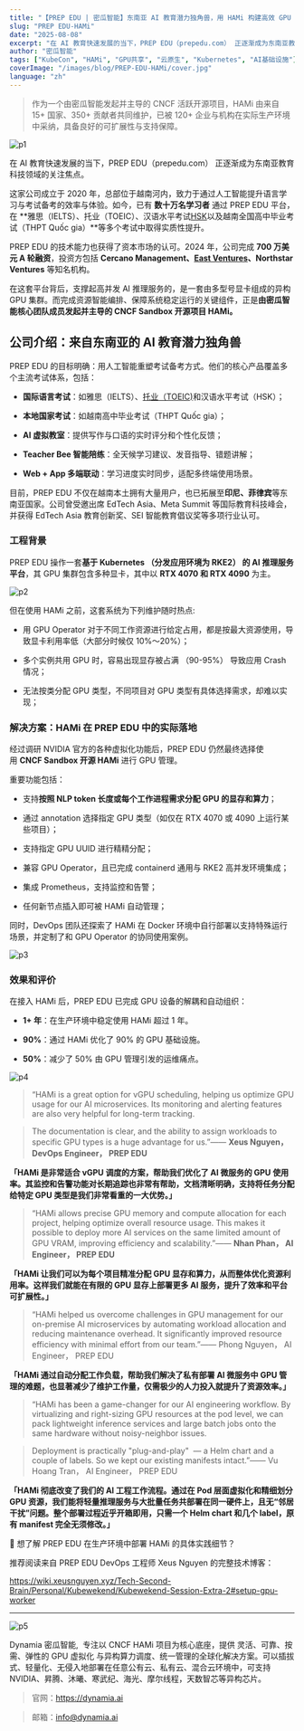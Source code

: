 ```yaml
---
title: "【PREP EDU | 密瓜智能】东南亚 AI 教育潜力独角兽，用 HAMi 构建高效 GPU 推理平台"
slug: "PREP EDU-HAMi"
date: "2025-08-08"
excerpt: "在 AI 教育快速发展的当下，PREP EDU（prepedu.com） 正逐渐成为东南亚教育科技领域的关注焦点。"
author: "密瓜智能"
tags: ["KubeCon", "HAMi", "GPU共享", "云原生", "Kubernetes", "AI基础设施"]
coverImage: "/images/blog/PREP-EDU-HAMi/cover.jpg"
language: "zh"
---
```


> 作为一个由密瓜智能发起并主导的 CNCF 活跃开源项目，HAMi 由来自 15+ 国家、350+ 贡献者共同维护，已被 120+ 企业与机构在实际生产环境中采纳，具备良好的可扩展性与支持保障。

![p1](/images/blog/PREP-EDU-HAMi/p1.png)

在 AI 教育快速发展的当下，PREP EDU（prepedu.com） 正逐渐成为东南亚教育科技领域的关注焦点。

这家公司成立于 2020 年，总部位于越南河内，致力于通过人工智能提升语言学习与考试备考的效率与体验。如今，已有 **数十万名学习者** 通过 PREP EDU 平台，在 **雅思（IELTS）、托业（TOEIC）、汉语水平考试[HSK](https://baike.weixin.qq.com/v157465.htm?scene_id=132&sid=17049289953840609596&ch=s1s&fromTitle=HSK)以及越南全国高中毕业考试（THPT Quốc gia）**等多个考试中取得实质性提升。

PREP EDU 的技术能力也获得了资本市场的认可。2024 年，公司完成 **700 万美元 A 轮融资**，投资方包括 **Cercano Management、[East Ventures](https://mp.weixin.qq.com/s/hCOJaeW4_OfZVcuCQkAq_g)、Northstar Ventures** 等知名机构。

在这套平台背后，支撑起高并发 AI 推理服务的，是一套由多型号显卡组成的异构 GPU 集群。而完成资源智能编排、保障系统稳定运行的关键组件，正是**由密瓜智能核心团队成员发起并主导的 CNCF Sandbox 开源项目 HAMi。**

## 公司介绍：来自东南亚的 AI 教育潜力独角兽

PREP EDU 的目标明确：用人工智能重塑考试备考方式。他们的核心产品覆盖多个主流考试体系，包括：

- **国际语言考试**：如雅思（IELTS）、[托业（TOEIC)](https://baike.weixin.qq.com/v7558706.htm?scene_id=132&sid=17791638696238039579&ch=s1s)和汉语水平考试（HSK）；

- **本地国家考试**：如越南高中毕业考试（THPT Quốc gia）；

- **AI 虚拟教室**：提供写作与口语的实时评分和个性化反馈；

- **Teacher Bee 智能陪练**：全天候学习建议、发音指导、错题讲解；

- **Web + App 多端联动**：学习进度实时同步，适配多终端使用场景。

目前，PREP EDU 不仅在越南本土拥有大量用户，也已拓展至**印尼、菲律宾**等东南亚国家。公司曾受邀出席 EdTech Asia、Meta Summit 等国际教育科技峰会，并获得 EdTech Asia 教育创新奖、SEI 智能教育倡议奖等多项行业认可。

### 工程背景

PREP EDU 操作一套**基于 Kubernetes （分发应用环境为 RKE2） 的 AI 推理服务平台**，其 GPU 集群包含多种显卡，其中以 **RTX 4070 和 RTX 4090** 为主。

![p2](/images/blog/PREP-EDU-HAMi/p2.png)


但在使用 HAMi 之前，这套系统为下列维护随时热点:

- 用 GPU Operator 对于不同工作资源进行给定占用，都是按最大资源使用，导致显卡利用率低（大部分时候仅 10%～20%）；

- 多个实例共用 GPU 时，容易出现显存被占满 （90-95%） 导致应用 Crash 情况；

- 无法按类分配 GPU 类型，不同项目对 GPU 类型有具体选择需求，却难以实现；

### 解决方案：HAMi 在 PREP EDU 中的实际落地

经过调研 NVIDIA 官方的各种虚拟化功能后，PREP EDU 仍然最终选择使用 **CNCF Sandbox 开源 HAMi** 进行 GPU 管理。

重要功能包括：

- 支持**按照 NLP token 长度或每个工作进程需求分配 GPU 的显存和算力**；

- 通过 annotation 选择指定 GPU 类型（如仅在 RTX 4070 或 4090 上运行某些项目）；

- 支持指定 GPU UUID 进行精精分配；

- 兼容 GPU Operator，且已完成 containerd 通用与 RKE2 高并发环境集成；

- 集成 Prometheus，支持监控和告警；

- 任何新节点插入即可被 HAMi 自动管理；

同时，DevOps 团队还探索了 HAMi 在 Docker 环境中自行部署以支持特殊运行场景，并定制了和 GPU Operator 的协同使用案例。

![p3](/images/blog/PREP-EDU-HAMi/p3.png)

### 效果和评价

在接入 HAMi 后，PREP EDU 已完成 GPU 设备的解耦和自动组织：

- **1+ 年**：在生产环境中稳定使用 HAMi 超过 1 年。

- **90%**：通过 HAMi 优化了 90% 的 GPU 基础设施。

- **50%**：减少了 50% 由 GPU 管理引发的运维痛点。

![p4](/images/blog/PREP-EDU-HAMi/p4.png)

>“HAMi is a great option for vGPU scheduling, helping us optimize GPU usage for our AI microservices. Its monitoring and alerting features are also very helpful for long-term tracking. 

>The documentation is clear, and the ability to assign workloads to specific GPU types is a huge advantage for us.”—— **Xeus Nguyen， DevOps Engineer， PREP EDU**

**「HAMi 是非常适合 vGPU 调度的方案，帮助我们优化了 AI 微服务的 GPU 使用率。其监控和告警功能对长期追踪也非常有帮助，文档清晰明确，支持将任务分配给特定 GPU 类型是我们非常看重的一大优势。」**

> “HAMi allows precise GPU memory and compute allocation for each project, helping optimize overall resource usage. This makes it possible to deploy more AI services on the same limited amount of GPU VRAM, improving efficiency and scalability.”—— **Nhan Phan， AI Engineer， PREP EDU**

**「HAMi 让我们可以为每个项目精准分配 GPU 显存和算力，从而整体优化资源利用率。这样我们就能在有限的 GPU 显存上部署更多 AI 服务，提升了效率和平台可扩展性。」**

>“HAMi helped us overcome challenges in GPU management for our on-premise AI microservices by automating workload allocation and reducing maintenance overhead. It significantly improved resource efficiency with minimal effort from our team.”—— Phong Nguyen， AI Engineer， PREP EDU

**「HAMi 通过自动分配工作负载，帮助我们解决了私有部署 AI 微服务中 GPU 管理的难题，也显著减少了维护工作量，仅需极少的人力投入就提升了资源效率。」**

>“HAMi has been a game-changer for our AI engineering workflow. By virtualizing and right-sizing GPU resources at the pod level, we can pack lightweight inference services and large batch jobs onto the same hardware without noisy-neighbor issues. 

>Deployment is practically "plug-and-play"  — a Helm chart and a couple of labels. So we kept our existing manifests intact.”—— Vu Hoang Tran， AI Engineer， PREP EDU

**「HAMi 彻底改变了我们的 AI 工程工作流程。通过在 Pod 层面虚拟化和精细划分 GPU 资源，我们能将轻量推理服务与大批量任务共部署在同一硬件上，且无“邻居干扰”问题。整个部署过程近乎开箱即用，只需一个 Helm chart 和几个 label，原有 manifest 完全无须修改。」**

📖 想了解 PREP EDU 在生产环境中部署 HAMi 的具体实践细节？

推荐阅读来自 PREP EDU DevOps 工程师 Xeus Nguyen 的完整技术博客：

https://wiki.xeusnguyen.xyz/Tech-Second-Brain/Personal/Kubewekend/Kubewekend-Session-Extra-2#setup-gpu-worker

---

![p5](/images/blog/PREP-EDU-HAMi/p5.png)

Dynamia 密瓜智能,  专注以 CNCF HAMi 项目为核心底座，提供 灵活、可靠、按需、弹性的 GPU 虚拟化 与异构算力调度、统一管理的全球化解决方案。可以插拔式、轻量化、无侵入地部署在任意公有云、私有云、混合云环境中，可支持 NVIDIA、昇腾、沐曦、寒武纪、海光、摩尔线程，天数智芯等异构芯片。

>官网：https://dynamia.ai

>邮箱：info@dynamia.ai




